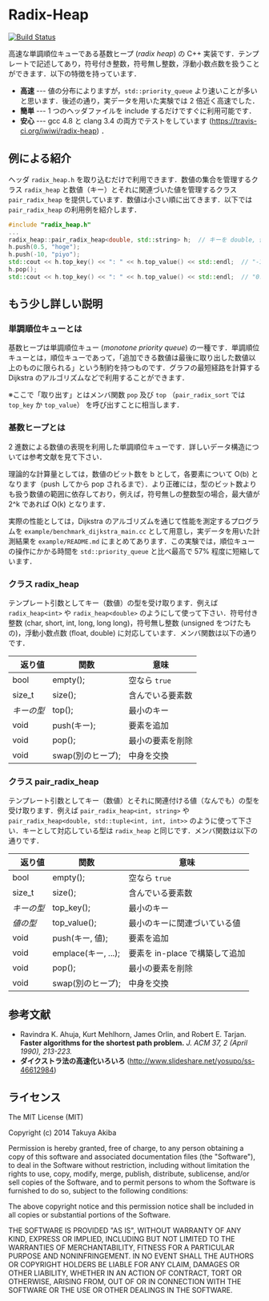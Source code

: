 Radix-Heap
========
[![Build Status](https://travis-ci.org/iwiwi/radix-heap.svg?branch=master)](https://travis-ci.org/iwiwi/radix-heap)

高速な単調順位キューである基数ヒープ (*radix heap*) の C++ 実装です．テンプレートで記述してあり，符号付き整数，符号無し整数，浮動小数点数を扱うことができます．以下の特徴を持っています．

* **高速** --- 値の分布によりますが，`std::priority_queue` より速いことが多いと思います．後述の通り，実データを用いた実験では 2 倍近く高速でした．
* **簡単** --- 1 つのヘッダファイルを include するだけですぐに利用可能です．
* **安心** --- gcc 4.8 と clang 3.4 の両方でテストをしています (https://travis-ci.org/iwiwi/radix-heap) ．

## 例による紹介

ヘッダ `radix_heap.h` を取り込むだけで利用できます．数値の集合を管理するクラス `radix_heap` と数値（キー）とそれに関連づいた値を管理するクラス `pair_radix_heap` を提供しています．数値は小さい順に出てきます．以下では `pair_radix_heap` の利用例を紹介します．

```c++
#include "radix_heap.h"
...
radix_heap::pair_radix_heap<double, std::string> h;  // キーを double, 値を string としたヒープ
h.push(0.5, "hoge");
h.push(-10, "piyo");
std::cout << h.top_key() << ": " << h.top_value() << std::endl;  // "-10: piyo"
h.pop();
std::cout << h.top_key() << ": " << h.top_value() << std::endl;  // "0.5: hoge"
```

## もう少し詳しい説明

### 単調順位キューとは
基数ヒープは単調順位キュー (*monotone priority queue*) の一種です．単調順位キューとは，順位キューであって，「追加できる数値は最後に取り出した数値以上のものに限られる」という制約を持つものです．グラフの最短経路を計算する Dijkstra のアルゴリズムなどで利用することができます．

※ここで「取り出す」とはメンバ関数 `pop` 及び `top` （`pair_radix_sort` では `top_key` か `top_value`） を呼び出すことに相当します．

### 基数ヒープとは
2 進数による数値の表現を利用した単調順位キューです．詳しいデータ構造については参考文献を見て下さい．

理論的な計算量としては，数値のビット数を b として，各要素について O(b) となります（push してから pop されるまで）．より正確には，型のビット数よりも扱う数値の範囲に依存しており，例えば，符号無しの整数型の場合，最大値が 2^k であれば O(k) となります．

実際の性能としては，Dijkstra のアルゴリズムを通じて性能を測定するプログラムを `example/benchmark_dijkstra_main.cc` として用意し，実データを用いた計測結果を `example/README.md` にまとめてあります．この実験では，順位キューの操作にかかる時間を `std::priority_queue` と比べ最高で 57% 程度に短縮しています．

### クラス radix_heap

テンプレート引数としてキー（数値）の型を受け取ります．例えば `radix_heap<int>` や `radix_heap<double>` のようにして使って下さい．符号付き整数 (char, short, int, long, long long)，符号無し整数 (unsigned をつけたもの)，浮動小数点数 (float, double) に対応しています．メンバ関数は以下の通りです．

|　返り値 | 関数    | 意味           |
| ------------- | ------------- | ---- |
| bool | empty();   | 空なら `true` |
| size_t | size();   | 含んでいる要素数 |
| *キーの型* | top(); | 最小のキー |
| void | push(キー); | 要素を追加       |
| void | pop(); | 最小の要素を削除 |
| void | swap(別のヒープ); | 中身を交換      |


### クラス pair_radix_heap

テンプレート引数としてキー（数値）とそれに関連付ける値（なんでも）の型を受け取ります．例えば `pair_radix_heap<int, string>` や `pair_radix_heap<double, std::tuple<int, int, int>>` のように使って下さい．キーとして対応している型は `radix_heap` と同じです．メンバ関数は以下の通りです．

|　返り値 | 関数    | 意味           |
| ------------- | ------------- | ---- |
| bool | empty();   | 空なら `true` |
| size_t | size();   | 含んでいる要素数 |
| *キーの型* | top_key(); | 最小のキー |
| *値の型* | top_value(); | 最小のキーに関連づいている値 |
| void | push(キー, 値); | 要素を追加       |
| void | emplace(キー, ...); | 要素を in-place で構築して追加      |
| void | pop(); | 最小の要素を削除 |
| void | swap(別のヒープ); | 中身を交換      |


## 参考文献
* Ravindra K. Ahuja, Kurt Mehlhorn, James Orlin, and Robert E. Tarjan. **Faster algorithms for the shortest path problem.** *J. ACM 37, 2 (April 1990), 213-223.*
* **ダイクストラ法の高速化いろいろ** (http://www.slideshare.net/yosupo/ss-46612984)

## ライセンス

The MIT License (MIT)

Copyright (c) 2014 Takuya Akiba

Permission is hereby granted, free of charge, to any person obtaining a copy of this software and associated documentation files (the "Software"), to deal in the Software without restriction, including without limitation the rights to use, copy, modify, merge, publish, distribute, sublicense, and/or sell copies of the Software, and to permit persons to whom the Software is furnished to do so, subject to the following conditions:

The above copyright notice and this permission notice shall be included in all copies or substantial portions of the Software.

THE SOFTWARE IS PROVIDED "AS IS", WITHOUT WARRANTY OF ANY KIND, EXPRESS OR IMPLIED, INCLUDING BUT NOT LIMITED TO THE WARRANTIES OF MERCHANTABILITY, FITNESS FOR A PARTICULAR PURPOSE AND NONINFRINGEMENT. IN NO EVENT SHALL THE AUTHORS OR COPYRIGHT HOLDERS BE LIABLE FOR ANY CLAIM, DAMAGES OR OTHER LIABILITY, WHETHER IN AN ACTION OF CONTRACT, TORT OR OTHERWISE, ARISING FROM, OUT OF OR IN CONNECTION WITH THE SOFTWARE OR THE USE OR OTHER DEALINGS IN THE SOFTWARE.
